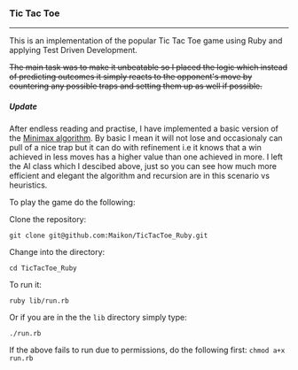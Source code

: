 ### Tic Tac Toe
-------------------

This is an implementation of the popular Tic Tac Toe game using Ruby and applying Test Driven Development.

~~The main task was to make it unbeatable so I placed the logic which instead of predicting outcomes it simply reacts to the opponent's move by countering any possible traps and setting them up as well if possible.~~

##### Update

After endless reading and practise, I have implemented a basic version of the [Minimax algorithm](http://en.wikipedia.org/wiki/Minimax). By basic I mean it will not lose and occasionaly can pull of a nice trap but it can do with refinement i.e it knows that a win achieved in less moves has a higher value than one achieved in more.
I left the AI class which I descibed above, just so you can see how much more efficient and elegant the algorithm and recursion are in this scenario vs heuristics.

To play the game do the following:

Clone the repository:

`git clone git@github.com:Maikon/TicTacToe_Ruby.git`

Change into the directory:

`cd TicTacToe_Ruby`

To run it:

`ruby lib/run.rb`

Or if you are in the the `lib` directory simply type:

`./run.rb`

If the above fails to run due to permissions, do the following first:
`chmod a+x run.rb`

